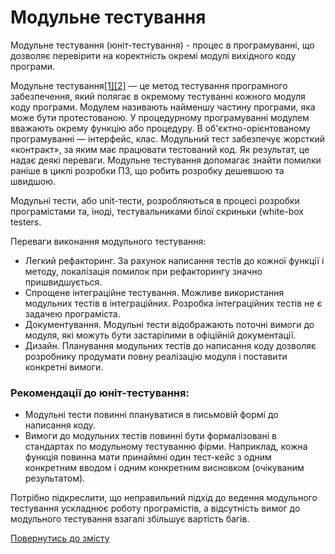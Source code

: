 # Модульне тестування

Модульне тестування (юніт-тестування) - процес в програмуванні, що дозволяє перевірити на коректність окремі модулі вихідного коду програми. 

Модульне тестування[[1]](https://en.wikipedia.org/wiki/Software_testing)[[2]](https://en.wikipedia.org/wiki/Unit_testing) — це метод тестування програмного забезпечення, який полягає в окремому тестуванні кожного модуля коду програми. Модулем називають найменшу частину програми, яка може бути протестованою. У процедурному програмуванні модулем вважають окрему функцію або процедуру. В об'єктно-орієнтованому програмуванні — інтерфейс, клас. Модульний тест забезпечує жорсткий «контракт», за яким має працювати тестований код. Як результат, це надає деякі переваги. Модульне тестування допомагає знайти помилки раніше в циклі розробки ПЗ, що робить розробку дешевшою та швидшою. 

Модульні тести, або unit-тести, розробляються в процесі розробки програмістами та, іноді, тестувальниками білої скриньки (white-box testers. 

Переваги виконання модульного тестування:
- Легкий рефакторинг. За рахунок написання тестів до кожної функції і методу, локалізація помилок при рефакторингу значно пришвидшується.
- Спрощене інтеграційне тестування. Можливе використання модульних тестів в інтеграційних. Розробка інтеграційних тестів не є задачею програміста.
- Документування. Модульні тести відображають поточні вимоги до модуля, які можуть бути застарілими в офіційній документації.
- Дизайн. Планування модульних тестів до написання коду дозволяє розробнику продумати повну реалізацію модуля і поставити конкретні вимоги.

### Рекомендації до юніт-тестування:

- Модульні тести повинні плануватися в письмовій формі до написання коду.
- Вимоги до модульних тестів повинні бути формалізовані в стандартах по модульному тестуванню фірми.
Наприклад, кожна функція повинна мати принаймні один тест-кейс з одним конкретним вводом і одним конкретним висновком (очікуваним результатом).

Потрібно підкреслити, що неправильний підхід до ведення модульного тестування ускладнює роботу програмістів, а відсутність вимог до модульного тестування взагалі збільшує вартість багів.

[Повернутись до змісту](../README.md#Концепції)

